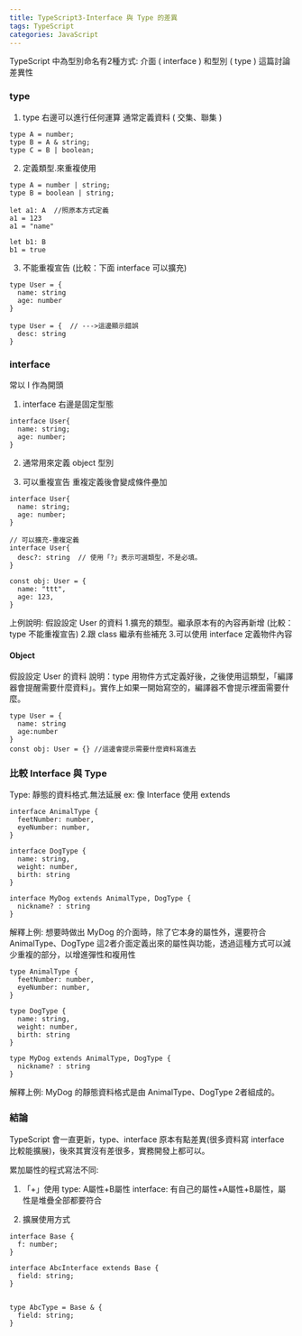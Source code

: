 ```yaml
---
title: TypeScript3-Interface 與 Type 的差異
tags: TypeScript
categories: JavaScript
---
```

TypeScript 中為型別命名有2種方式: 介面 ( interface ) 和型別 ( type ) 
這篇討論差異性
<!--more-->

### type
1. type 右邊可以進行任何運算
通常定義資料 ( 交集、聯集 )
```
type A = number;
type B = A & string;
type C = B | boolean;
```

2. 定義類型.來重複使用
```
type A = number | string;
type B = boolean | string;

let a1: A  //照原本方式定義
a1 = 123
a1 = "name"

let b1: B
b1 = true
```

3. 不能重複宣告
(比較：下面 interface 可以擴充)
```
type User = {
  name: string
  age: number
}

type User = {  // --->這邊顯示錯誤
  desc: string
}
```


### interface
常以 I 作為開頭

1. interface 右邊是固定型態
```
interface User{
  name: string;
  age: number;
}
```

2. 通常用來定義 object 型別

3. 可以重複宣告
重複定義後會變成條件壘加
```
interface User{
  name: string;
  age: number;
}

// 可以擴充-重複定義
interface User{ 
  desc?: string  // 使用「?」表示可選類型，不是必填。
}

const obj: User = {
  name: "ttt",
  age: 123,
}
```

上例說明: 假設設定 User 的資料
1.擴充的類型。繼承原本有的內容再新增 (比較：type 不能重複宣告)
2.跟 class 繼承有些補充
3.可以使用 interface 定義物件內容

#### Object 
假設設定 User 的資料
說明：type 用物件方式定義好後，之後使用這類型，「編譯器會提醒需要什麼資料」。實作上如果一開始寫空的，編譯器不會提示裡面需要什麼。
```
type User = { 
  name: string
  age:number
}
const obj: User = {} //這邊會提示需要什麼資料寫進去
```

### 比較 Interface 與 Type
Type: 靜態的資料格式.無法延展 ex: 像 Interface 使用 extends
```
interface AnimalType {
  feetNumber: number,
  eyeNumber: number,
}

interface DogType {
  name: string,
  weight: number,
  birth: string
}

interface MyDog extends AnimalType, DogType {
  nickname? : string
}
```

解釋上例:
想要時做出 MyDog 的介面時，除了它本身的屬性外，還要符合 AnimalType、DogType 這2者介面定義出來的屬性與功能，透過這種方式可以減少重複的部分，以增進彈性和複用性


```
type AnimalType {
  feetNumber: number,
  eyeNumber: number,
}

type DogType {
  name: string,
  weight: number,
  birth: string
}

type MyDog extends AnimalType, DogType {
  nickname? : string
}
```

解釋上例:
MyDog 的靜態資料格式是由 AnimalType、DogType 2者組成的。


### 結論
TypeScript 會一直更新，type、interface 原本有點差異(很多資料寫 interface 比較能擴展)，後來其實沒有差很多，實務開發上都可以。

累加屬性的程式寫法不同:

1. 「+」使用
type: A屬性+B屬性
interface: 有自己的屬性+A屬性+B屬性，屬性是堆疊全部都要符合

2. 擴展使用方式
```
interface Base {
  f: number;
}

interface AbcInterface extends Base {
  field: string;
}


type AbcType = Base & {
  field: string;
}
```
